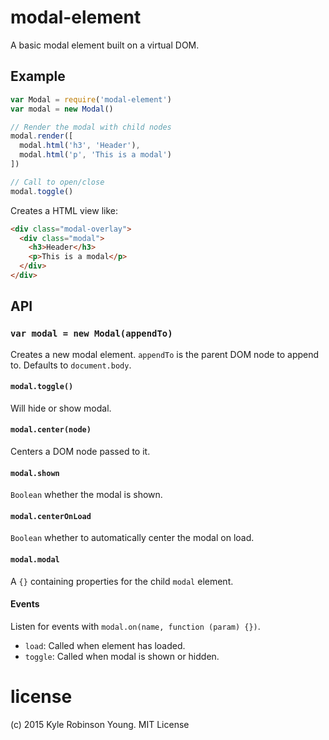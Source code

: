 # modal-element

A basic modal element built on a virtual DOM.

## Example

```js
var Modal = require('modal-element')
var modal = new Modal()

// Render the modal with child nodes
modal.render([
  modal.html('h3', 'Header'),
  modal.html('p', 'This is a modal')
])

// Call to open/close
modal.toggle()
```

Creates a HTML view like:

```html
<div class="modal-overlay">
  <div class="modal">
    <h3>Header</h3>
    <p>This is a modal</p>
  </div>
</div>
```

## API

### `var modal = new Modal(appendTo)`
Creates a new modal element. `appendTo` is the parent DOM node to append to.
Defaults to `document.body`.

#### `modal.toggle()`
Will hide or show modal.

#### `modal.center(node)`
Centers a DOM node passed to it.

#### `modal.shown`
`Boolean` whether the modal is shown.

#### `modal.centerOnLoad`
`Boolean` whether to automatically center the modal on load.

#### `modal.modal`
A `{}` containing properties for the child `modal` element.

#### Events

Listen for events with `modal.on(name, function (param) {})`.

* `load`: Called when element has loaded.
* `toggle`: Called when modal is shown or hidden.

# license
(c) 2015 Kyle Robinson Young. MIT License
